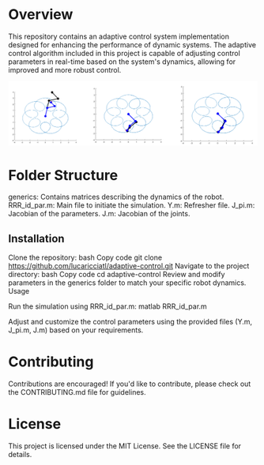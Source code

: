 # Overview

This repository contains an adaptive control system implementation designed for enhancing the performance of dynamic systems. The adaptive control algorithm included in this project is capable of adjusting control parameters in real-time based on the system's dynamics, allowing for improved and more robust control.

![](https://github.com/ATLED-3301/RRR-adaptive-control/blob/main/screenhot.png)

# Folder Structure

generics: Contains matrices describing the dynamics of the robot.
RRR_id_par.m: Main file to initiate the simulation.
Y.m: Refresher file.
J_pi.m: Jacobian of the parameters.
J.m: Jacobian of the joints.
## Installation

Clone the repository:
bash
Copy code
git clone https://github.com/lucaricciatl/adaptive-control.git
Navigate to the project directory:
bash
Copy code
cd adaptive-control
Review and modify parameters in the generics folder to match your specific robot dynamics.
Usage

Run the simulation using RRR_id_par.m:
  matlab RRR_id_par.m
  
Adjust and customize the control parameters using the provided files (Y.m, J_pi.m, J.m) based on your requirements.

# Contributing

Contributions are encouraged! If you'd like to contribute, please check out the CONTRIBUTING.md file for guidelines.

# License

This project is licensed under the MIT License. See the LICENSE file for details.

